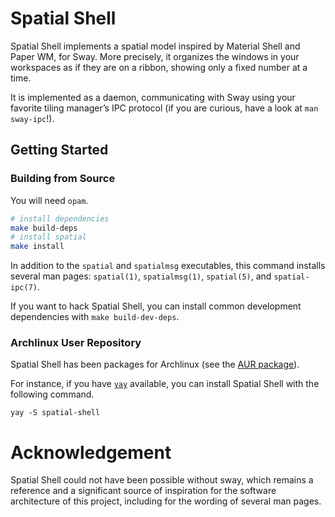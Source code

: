 # Spatial Shell

Spatial Shell implements a spatial model inspired by Material Shell and Paper
WM, for Sway. More precisely, it organizes the windows in your workspaces as if
they are on a ribbon, showing only a fixed number at a time.

It is implemented as a daemon, communicating with Sway using your favorite
tiling manager’s IPC protocol (if you are curious, have a look at `man
sway-ipc`!).

## Getting Started

### Building from Source

You will need `opam`.

```bash
# install dependencies
make build-deps
# install spatial
make install
```

In addition to the `spatial` and `spatialmsg` executables, this command
installs several man pages: `spatial(1)`, `spatialmsg(1)`, `spatial(5)`, and
`spatial-ipc(7)`.

If you want to hack Spatial Shell, you can install common development
dependencies with `make build-dev-deps`.

### Archlinux User Repository

Spatial Shell has been packages for Archlinux (see the [AUR
package](https://aur.archlinux.org/packages/spatial-shell)).

For instance, if you have [`yay`](https://github.com/Jguer/yay) available,
you can install Spatial Shell with the following command.

```
yay -S spatial-shell
```

# Acknowledgement

Spatial Shell could not have been possible without sway, which remains a
reference and a significant source of inspiration for the software architecture
of this project, including for the wording of several man pages.
